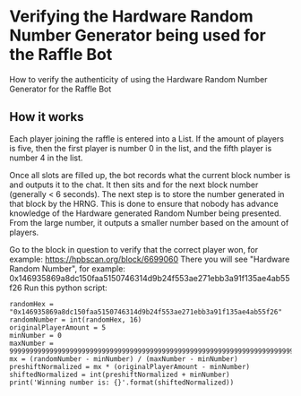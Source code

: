 # Verifying the Hardware Random Number Generator being used for the Raffle Bot
How to verify the authenticity of using the Hardware Random Number Generator for the Raffle Bot

## How it works
Each player joining the raffle is entered into a List.
If the amount of players is five, then the first player is number 0 in the list, and the fifth player is number 4 in the list.

Once all slots are filled up, the bot records what the current block number is and outputs it to the chat.
It then sits and for the next block number (generally < 6 seconds). The next step is to store the number generated in that block by the HRNG.
This is done to ensure that nobody has advance knowledge of the Hardware generated Random Number being presented.
From the large number, it outputs a smaller number based on the amount of players.

Go to the block in question to verify that the correct player won, for example: https://hpbscan.org/block/6699060
There you will see "Hardware Random Number", for example: 0x146935869a8dc150faa5150746314d9b24f553ae271ebb3a91f135ae4ab55f26
Run this python script:
```
randomHex = "0x146935869a8dc150faa5150746314d9b24f553ae271ebb3a91f135ae4ab55f26"
randomNumber = int(randomHex, 16)
originalPlayerAmount = 5
minNumber = 0
maxNumber = 99999999999999999999999999999999999999999999999999999999999999999999999999999
mx = (randomNumber - minNumber) / (maxNumber - minNumber)
preshiftNormalized = mx * (originalPlayerAmount - minNumber)
shiftedNormalized = int(preshiftNormalized + minNumber)
print('Winning number is: {}'.format(shiftedNormalized))
```
